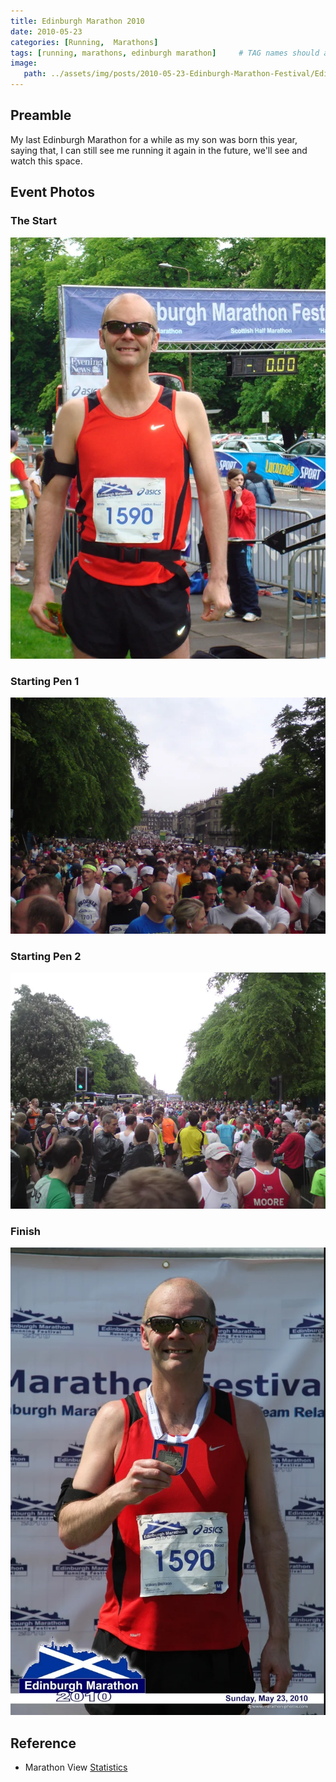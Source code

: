 ```yaml
---
title: Edinburgh Marathon 2010
date: 2010-05-23
categories: [Running,  Marathons]
tags: [running, marathons, edinburgh marathon]     # TAG names should always be lowercase
image:
   path: ../assets/img/posts/2010-05-23-Edinburgh-Marathon-Festival/Edinburgh-Marathon-2010.webp
---
```


## Preamble

My last Edinburgh Marathon for a while as my son was born this year, saying that, I can still see me running it again in the future, we'll see and watch this space.

## Event Photos

### The Start

![The Start](../../assets/img/posts/2010-05-23-Edinburgh-Marathon-Festival/Start.webp)

### Starting Pen 1

![Starting Pen 1](../../assets/img/posts/2010-05-23-Edinburgh-Marathon-Festival/Starting_Pen_1.webp)

### Starting Pen 2

![Starting Pen 2](../../assets/img/posts/2010-05-23-Edinburgh-Marathon-Festival/Starting_Pen_2.webp)

### Finish

![Finish](../../assets/img/posts/2010-05-23-Edinburgh-Marathon-Festival/Finish.webp)

## Reference

* Marathon View [Statistics](https://marathonview.net/race/98393)
